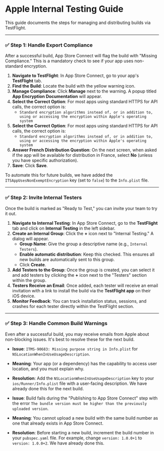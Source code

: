 # Apple Internal Testing Guide

This guide documents the steps for managing and distributing builds via TestFlight.

---

### ✅ **Step 1: Handle Export Compliance**

After a successful build, App Store Connect will flag the build with "Missing Compliance." This is a mandatory check to see if your app uses non-standard encryption.

1.  **Navigate to TestFlight**: In App Store Connect, go to your app's **TestFlight** tab.
2.  **Find the Build**: Locate the build with the yellow warning icon.
3.  **Manage Compliance**: Click **Manage** next to the warning. A popup titled **App Encryption Documentation** will appear.
4.  **Select the Correct Option**: For most apps using standard HTTPS for API calls, the correct option is:
    -   `Standard encryption algorithms instead of, or in addition to, using or accessing the encryption within Apple's operating system`
5.  **Select the Correct Option**: For most apps using standard HTTPS for API calls, the correct option is:
    -   `Standard encryption algorithms instead of, or in addition to, using or accessing the encryption within Apple's operating system`
6.  **Answer French Distribution Question**: On the next screen, when asked if the app will be available for distribution in France, select **No** (unless you have specific authorization).
7.  **Save**: Click **Save**.

To automate this for future builds, we have added the `ITSAppUsesNonExemptEncryption` key (set to `false`) to the `Info.plist` file.

---

### ✅ **Step 2: Invite Internal Testers**

Once the build is marked as "Ready to Test," you can invite your team to try it out.

1.  **Navigate to Internal Testing**: In App Store Connect, go to the **TestFlight** tab and click on **Internal Testing** in the left sidebar.
2.  **Create an Internal Group**: Click the **+** icon next to "Internal Testing." A dialog will appear.
    -   **Group Name**: Give the group a descriptive name (e.g., `Internal Testers`).
    -   **Enable automatic distribution**: Keep this checked. This ensures all new builds are automatically sent to this group.
    -   Click **Create**.
3.  **Add Testers to the Group**: Once the group is created, you can select it and add testers by clicking the **+** icon next to the "Testers" section within the group.
3.  **Testers Receive an Email**: Once added, each tester will receive an email invitation with a link to install the build via the **TestFlight app** on their iOS device.
4.  **Monitor Feedback**: You can track installation status, sessions, and crashes for each tester directly within the TestFlight section.

---

### ✅ **Step 3: Handle Common Build Warnings**

Even after a successful build, you may receive emails from Apple about non-blocking issues. It's best to resolve these for the next build.

-   **Issue**: `ITMS-90683: Missing purpose string in Info.plist` for `NSLocationWhenInUseUsageDescription`.
-   **Meaning**: Your app (or a dependency) has the capability to access user location, and you must explain why.
-   **Resolution**: Add the `NSLocationWhenInUseUsageDescription` key to your `ios/Runner/Info.plist` file with a user-facing description. We have already done this for the next build.

-   **Issue**: Build fails during the "Publishing to App Store Connect" step with the error `The bundle version must be higher than the previously uploaded version`.
-   **Meaning**: You cannot upload a new build with the same build number as one that already exists in App Store Connect.
-   **Resolution**: Before starting a new build, increment the build number in your `pubspec.yaml` file. For example, change `version: 1.0.0+1` to `version: 1.0.0+2`. We have already done this.
